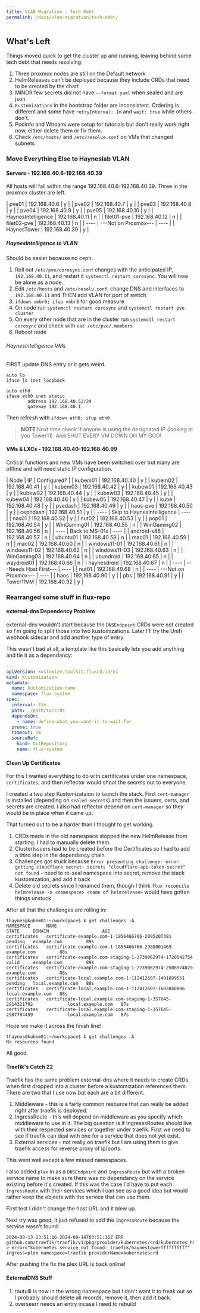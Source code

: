 ```yaml
---
title: VLAN Migration - Tech Debt
permalink: /docs/vlan-migration/tech-debt/
---
```


## What's Left

Things moved quick to get the cluster up and running, leaving behind some tech debt that needs resolving.

1. Three proxmox nodes are still on the Default network
1. HelmReleases can't be deployed because they include CRDs that need to be created by the chart
1. MINOR few secrets did not have `--format yaml` when sealed and are json
1. `Kustomizations` in the bootstrap folder are inconsistent. Ordering is different and some have `retryInterval: 1m` and `wait: true` while others don't.
1. Podinfo and Whoami were setup for tutorials but don't really work right now, either delete them or fix them.
1. Check `/etc/hosts/` and `/etc/resolve.conf` on VMs that changed subnets

### Move Everything Else to Hayneslab VLAN

#### Servers - 192.168.40.6-192.168.40.39

All hosts will fall within the range 192.168.40.6-192.168.40.39. Three in the proxmox cluster are left.

| pve01 | 192.168.40.6 | y |
| pve02 | 192.168.40.7 | y |
| pve03 | 192.168.40.8 | y |
| pve04 | 192.168.40.9 | y |
| pve05 | 192.168.40.10 | y |
| HaynesIntelligence | 192.168.40.11 | n |
| filet01-pve | 192.168.40.12 | n |
| filet02-pve | 192.168.40.13 | n |
| ---- | ---Not on Proxmox--- | ---- |
| HaynesTower | 192.168.40.39 | y |

##### HaynesIntelligence to VLAN

Should be easier because no ceph.

1. Roll out `/etc/pve/corosync.conf` changes with the anticipated IP, `192.168.40.11`, and restart it `systemctl restart corosync`. You will now be alone as a node.
1. Edit `/etc/hosts` and `/etc/resolv.conf`, change DNS and interfaces to `192.168.40.11` and THEN add VLAN for port of switch
1. `ifdown vmbr0; ifup vmbr0` for good measure
1. On node run `systemctl restart corosync` and `systemctl restart pve-cluster`
1. On every other node that are in the cluster run `systemctl restart corosync` and check with `cat /etc/pve/.members`
1. Reboot node

###### HaynesIntelligence VMs

FIRST update DNS entry or it gets weird.

```
auto lo
iface lo inet loopback

auto eth0
iface eth0 inet static
        address 192.168.40.52/24
        gateway 192.168.40.1
```

Then refresh with `ifdown eth0; ifup eth0`

> **NOTE** Next time check if anyone is using the designated IP (looking at you Tower11). And SHUT EVERY VM DOWN OH MY GOD!

#### VMs & LXCs - 192.168.40.40-192.168.40.99

Critical functions and new VMs have been switched over but many are offline and will need static IP configuration.

| Node | IP | Configured? | 
| kubem01 | 192.168.40.40 | y |
| kubem02 | 192.168.40.41 | y |
| kubem03 | 192.168.40.42 | y |
| kubew01 | 192.168.40.43 | y |
| kubew02 | 192.168.40.44 | y |
| kubew03 | 192.168.40.45 | y |
| kubew04 | 192.168.40.46 | y |
| kubew05 | 192.168.40.47 | y |
| kube | 192.168.40.48 | y | 
| pvedash | 192.168.40.49 | y |
| haos-pve | 192.168.40.50 | y |
| cephdash | 192.168.40.51 | y |
| ---- | Skip to HaynesIntelligence | ---- |
| nas01 | 192.168.40.52 | y |
| nut02 | 192.168.40.53 | y |
| pop01 | 192.168.40.54 | y |
| WinGaming01 | 192.168.40.55 | n |
| WinGaming02 | 192.168.40.56 | n |
| ---- | Back to MS-01s | ---- |
| android-x86 | 192.168.40.57 | n |
| ubuntu01 | 192.168.40.58 | n |
| mac01 | 192.168.40.59 | n |
| mac02 | 192.168.40.60 | n |
| windows11-01 | 192.168.40.61 | n |
| windows11-02 | 192.168.40.62 | n |
| windows11-03 | 192.168.40.63 | n |
| WinGaming03 | 192.168.40.64 | n |
| ubundroid | 192.168.40.65 | n |
| waydroid01 | 192.168.40.66 | n |
| haynesdroid | 192.168.40.67 | n |
| ---- | ---Needs Host First--- | ---- |
| nut01 | 192.168.40.68 | n |
| ---- | ---Not on Proxmox--- | ---- |
| haos | 192.168.40.90 | y |
| pbs | 192.168.40.91 | y |
| Tower11VM | 192.168.40.92 | y |

### Rearranged some stuff in flux-repo

#### external-dns Dependency Problem

external-dns wouldn't start because the `DNSEndpoint` CRDs were not created so I'm going to split those into two kustomizations. Later I'll try the Unifi webhook sidecar and add another type of entry.

This wasn't bad at all, a template like this basically lets you add anything and tie it as a dependancy:

```yaml
---
apiVersion: kustomize.toolkit.fluxcd.io/v1
kind: Kustomization
metadata:
  name: kustomization-name
  namespace: flux-system
spec:
  interval: 15m
  path: ./path/to/crds
  dependsOn:
    - name: define-what-you-want-it-to-wait-for
  prune: true
  timeout: 2m
  sourceRef:
    kind: GitRepository
    name: flux-system
```

#### Clean Up Certificates

For this I wanted everything to do with certificates under one namespace, `certificates`, and then reflector would shoot the secrets out to everyone.

I created a two step Kustomizataion to launch the stack. First `cert-manager` is installed (depending on `sealed-secrets`) and then the issuers, certs, and secrets are created. I also had reflector depend on `cert-manager` so they would be in place when it came up.

That turned out to be a harder than I thought to get working. 

1. CRDs made in the old namespace stopped the new HelmRelease from starting. I had to manually delete them.
1. ClusterIssuers had to be created before the Certificates so I had to add a third step in the dependancy chain
1. Challenges got stuck because `Error presenting challenge: error getting cloudflare secret: secrets "cloudflare-api-token-secret" not found` - need to re-seal namespace into secret, remove the stack kustomization, and add it back
1. Delete old secrets since I renamed them, though I think `flux reconcile helmrelease -n <namespace> <name of helmrelease>` would have gotten things unstuck

After all that the challenges are rolling in:

```
thaynes@kubem01:~/workspace$ k get challenges -A
NAMESPACE      NAME                                                              STATE     DOMAIN                    AGE
certificates   certificate-example.com-1-1856466766-2095207381             pending   example.com         89s
certificates   certificate-example.com-1-1856466766-2980001469                       example.com         88s
certificates   certificate-example.com-staging-1-2739062974-1720542754     valid     example.com         89s
certificates   certificate-example.com-staging-1-2739062974-2508974029               example.com         88s
certificates   certificate-local.example.com-1-112412607-1491899551        pending   local.example.com   88s
certificates   certificate-local.example.com-1-112412607-1603840806                  local.example.com   88s
certificates   certificate-local.example.com-staging-1-357645-2914321792             local.example.com   87s
certificates   certificate-local.example.com-staging-1-357645-2987784459             local.example.com   87s
```

Hope we make it across the finish line!

```
thaynes@kubem01:~/workspace$ k get challenges -A
No resources found
```

All good.

#### Traefik's Catch 22 

Traefik has the same problem external-dns where it needs to create CRDs when first dropped into a cluster before a kustomization references them. There are two that I use now but each are a bit different.

1. Middleware - this is a fairly common resource that can really be added right after traefik is deployed.
1. IngressRoute - this will depend on middleware as you specify which middleware to use in it. The big question is if IngresssRoutes should live with their respected services or together under traefik. First we need to see if traefik can deal with one for a service that does not yet exist.
1. External services - not really on traefik but I am using them to give traefik access for reverse proxy of ip/ports. 

This went well except a few missed namespaces. 

I also added `plex` in as a `DNSEndpoint` and `IngressRoute` but with a broken service name to make sure there was no dependancy on the service existing before it's created. If this was the case I'd have to put each `IngressRoute` with their services which I can see as a good idea but would rather keep the objects with the service that can use them.

First test I didn't change the host URL and it blew up.

Next try was good, it just refused to add the `IngressRoute` because the service wasn't found:

```
2024-08-13 23:51:16	2024-08-14T03:51:16Z ERR github.com/traefik/traefik/v3/pkg/provider/kubernetes/crd/kubernetes_http.go:102 > error="kubernetes service not found: traefik/haynestowerffffffffff" ingress=plex namespace=traefik providerName=kubernetescrd
```

After pushing the fix the plex URL is back online!

#### ExternalDNS Stuff

1. tautulli is now in the wrong namespace but I don't want it to freak out so I probably should delete all records, remove it, then add it back.
1. overseerr needs an entry incase I need to rebuild